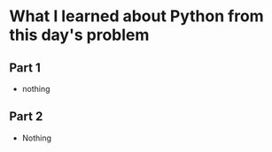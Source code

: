 # What I learned about Python from this day's problem
    
## Part 1
- nothing    

## Part 2
- Nothing